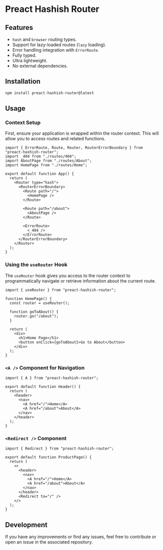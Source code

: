 # Preact Hashish Router

## Features

- `hash` and `browser` routing types.
- Support for lazy-loaded routes (`lazy` loading).
- Error handling integration with `ErrorRoute`.
- Fully typed.
- Ultra lightweight.
- No external dependencies.

## Installation

```bash
npm install preact-hashish-router@latest
```

## Usage

### Context Setup

First, ensure your application is wrapped within the router context. This will allow you to access routes and related functions.

```tsx
import { ErrorRoute, Route, Router, RouterErrorBoundary } from "preact-hashish-router";
import _404 from "./routes/404";
import AboutPage from "./routes/About";
import HomePage from "./routes/Home";

export default function App() {
  return (
    <Router type="hash">
      <RouterErrorBoundary>
        <Route path="/">
          <HomePage />
        </Route>

        <Route path="/about">
          <AboutPage />
        </Route>

        <ErrorRoute>
          <_404 />
        </ErrorRoute>
      </RouterErrorBoundary>
    </Router>
  );
}
```

### Using the `useRouter` Hook

The `useRouter` hook gives you access to the router context to programmatically navigate or retrieve information about the current route.

```tsx
import { useRouter } from "preact-hashish-router";

function HomePage() {
  const router = useRouter();

  function goToAbout() {
    router.go("/about");
  }

  return (
    <div>
      <h1>Home Page</h1>
      <button onClick={goToAbout}>Go to About</button>
    </div>
  );
}
```

### `<A />` Component for Navigation

```tsx
import { A } from "preact-hashish-router";

export default function Header() {
  return (
    <header>
      <nav>
        <A href="/">Home</A>
        <A href="/about">About</A>
      </nav>
    </header>
  );
}
```

### `<Redirect />` Component

```tsx
import { Redirect } from "preact-hashish-router";

export default function ProductPage() {
  return (
    <>
      <header>
        <nav>
          <A href="/">Home</A>
          <A href="/about">About</A>
        </nav>
      </header>
      <Redirect to="/" />
    </>
  );
}
```

## Development

If you have any improvements or find any issues, feel free to contribute or open an issue in the associated repository.
